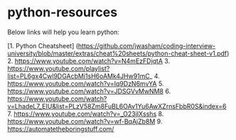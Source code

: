 # python-resources

Below links will help you learn python:

[1. Python Cheatsheet] (https://github.com/jwasham/coding-interview-university/blob/master/extras/cheat%20sheets/python-cheat-sheet-v1.pdf)
2. https://www.youtube.com/watch?v=N4mEzFDjqtA
3. https://www.youtube.com/playlist?list=PL6gx4Cwl9DGAcbMi1sH6oAMk4JHw91mC_
4. https://www.youtube.com/watch?v=Iq9DzN6mvYA
5. https://www.youtube.com/watch?v=JDSGVvMwNM8
6. https://www.youtube.com/watch?v=LhadeL7_EIU&list=PLzV58Zm8FuBL6OAv1Yu6AwXZrnsFbbR0S&index=6
7. https://www.youtube.com/watch?v=_O23jIXsshs
8. https://www.youtube.com/watch?v=wf-BqAjZb8M
9. https://automatetheboringstuff.com/
